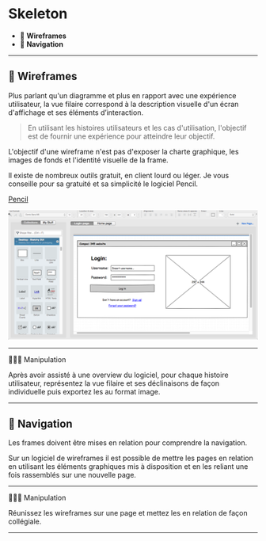 # Skeleton

* 🔖 **Wireframes**
* 🔖 **Navigation**

___

## 📑 Wireframes

Plus parlant qu'un diagramme et plus en rapport avec une expérience utilisateur, la vue filaire correspond à la description visuelle d'un écran d'affichage et ses éléments d’interaction.

> En utilisant les histoires utilisateurs et les cas d'utilisation, l'objectif est de fournir une expérience pour atteindre leur objectif.

L'objectif d'une wireframe n'est pas d'exposer la charte graphique, les images de fonds et l'identité visuelle de la frame.

Il existe de nombreux outils gratuit, en client lourd ou léger. Je vous conseille pour sa gratuité et sa simplicité le logiciel Pencil.

[Pencil](https://pencil.evolus.vn/)

![image](https://raw.githubusercontent.com/seeren-training/Methodo/master/wiki/resources/pencil.png)

___

👨🏻‍💻 Manipulation

Après avoir assisté à une overview du logiciel, pour chaque histoire utilisateur, représentez la vue filaire et ses déclinaisons de façon individuelle puis exportez les au format image.

___

## 📑 Navigation

Les frames doivent être mises en relation pour comprendre la navigation.

Sur un logiciel de wireframes il est possible de mettre les pages en relation en utilisant les éléments graphiques mis à disposition et en les reliant une fois rassemblés sur une nouvelle page.

___

👨🏻‍💻 Manipulation

Réunissez les wireframes sur une page et mettez les en relation de façon collégiale.

___
